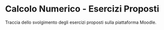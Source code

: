 # Calcolo Numerico - Esercizi Proposti
Traccia dello svolgimento degli esercizi proposti sulla piattaforma Moodle.
